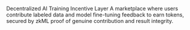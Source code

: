 Decentralized AI Training Incentive Layer
A marketplace where users contribute labeled data and model fine-tuning feedback to earn tokens, secured by zkML proof of genuine contribution and result integrity.
